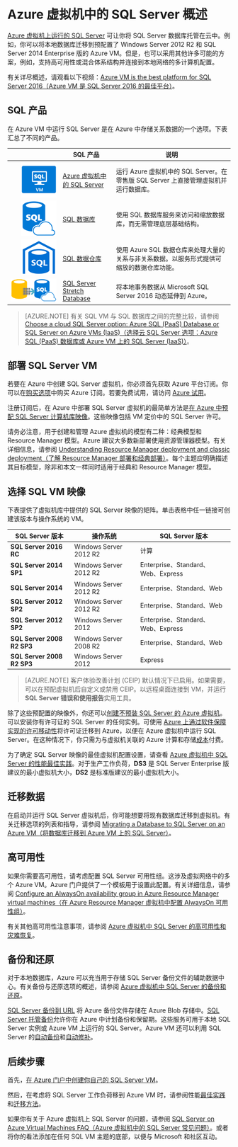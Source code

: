 <properties
	pageTitle="虚拟机上的 SQL Server 概述 | Azure"
	description="开始在 Azure 虚拟机上运行云中的 SQL Server 数据库。基础结构即服务 (IaaS) 模型可让你在 Azure 中运行 SQL Server 工作负荷。"
	services="virtual-machines-windows"
	documentationCenter=""
	authors="rothja"
	manager="jhubbard"
	editor=""
	tags="azure-service-management"/>

<tags
	ms.service="virtual-machines-windows"
	ms.date="05/10/2016"
	wacn.date="06/13/2016"/>

# Azure 虚拟机中的 SQL Server 概述

[Azure 虚拟机上运行的 SQL Server](/home/features/virtual-machines#virtual-machine-SQLserver) 可让你将 SQL Server 数据库托管在云中。例如，你可以将本地数据库迁移到预配置了 Windows Server 2012 R2 和 SQL Server 2014 Enterprise 版的 Azure VM。但是，也可以采用其他许多可能的方案，例如，支持高可用性或混合体系结构并连接到本地网络的多计算机配置。

有关详尽概述，请观看以下视频：[Azure VM is the best platform for SQL Server 2016（Azure VM 是 SQL Server 2016 的最佳平台）](https://channel9.msdn.com/Events/DataDriven/SQLServer2016/Azure-VM-is-the-best-platform-for-SQL-Server-2016)。

## SQL 产品

在 Azure VM 中运行 SQL Server 是在 Azure 中存储关系数据的一个选项。下表汇总了不同的产品。

|&nbsp;&nbsp;&nbsp;&nbsp;&nbsp;&nbsp;&nbsp;&nbsp;&nbsp;&nbsp;&nbsp;&nbsp;&nbsp;&nbsp;&nbsp;&nbsp;&nbsp;&nbsp;&nbsp;&nbsp;| SQL 产品 | 说明 |
|---:|---|---|
|![Azure 虚拟机中的 SQL Server](./media/virtual-machines-windows-sql-server-iaas-overview/sql-server-virtual-machine.png)|[Azure 虚拟机中的 SQL Server](/home/features/virtual-machines#virtual-machine-SQLserver)|运行 Azure 虚拟机中的 SQL Server。在零售版 SQL Server 上直接管理虚拟机并运行数据库。 |
|![SQL 数据库](./media/virtual-machines-windows-sql-server-iaas-overview/azure-sql-database.png)|[SQL 数据库](/home/features/sql-database/)|使用 SQL 数据库服务来访问和缩放数据库，而无需管理底层基础结构。|
|![SQL 数据仓库](./media/virtual-machines-windows-sql-server-iaas-overview/azure-sql-data-warehouse.png)|[SQL 数据仓库](/home/features/sql-data-warehouse)|使用 Azure SQL 数据仓库来处理大量的关系与非关系数据。以服务形式提供可缩放的数据仓库功能。|
|![SQL Server Stretch Database](./media/virtual-machines-windows-sql-server-iaas-overview/sql-server-stretch-database.png)|[SQL Server Stretch Database](/home/features/sql-server-stretch-database)|将本地事务数据从 Microsoft SQL Server 2016 动态延伸到 Azure。|

>[AZURE.NOTE] 有关 SQL VM 与 SQL 数据库之间的完整比较，请参阅 [Choose a cloud SQL Server option: Azure SQL (PaaS) Database or SQL Server on Azure VMs (IaaS)（选择云 SQL Server 选项：Azure SQL (PaaS) 数据库或 Azure VM 上的 SQL Server (IaaS)）](/documentation/articles/data-management-azure-sql-database-and-sql-server-iaas)。

## 部署 SQL Server VM

若要在 Azure 中创建 SQL Server 虚拟机，你必须首先获取 Azure 平台订阅。你可以在[购买选项](/pricing/overview/)中购买 Azure 订阅。若要免费试用，请访问 [Azure 试用](/pricing/1rmb-trial/)。

注册订阅后，在 Azure 中部署 SQL Server 虚拟机的最简单方法是[在 Azure 中预配 SQL Server 计算机库映像](/documentation/articles/virtual-machines-windows-portal-sql-server-provision)。这些映像包括 VM 定价中的 SQL Server 许可。

请务必注意，用于创建和管理 Azure 虚拟机的模型有二种：经典模型和 Resource Manager 模型。Azure 建议大多数新部署使用资源管理器模型。有关详细信息，请参阅 [Understanding Resource Manager deployment and classic deployment（了解 Resource Manager 部署和经典部署）](/documentation/articles/resource-manager-deployment-model)。每个主题应明确描述其目标模型，除非和本文一样同时适用于经典和 Resource Manager 模型。

## 选择 SQL VM 映像
下表提供了虚拟机库中提供的 SQL Server 映像的矩阵。单击表格中任一链接可创建该版本与操作系统的 VM。

|SQL Server 版本|操作系统|SQL Server 版本|
|---|---|---|
|**SQL Server 2016 RC**|Windows Server 2012 R2|计算|
|**SQL Server 2014 SP1**|Windows Server 2012 R2|Enterprise、Standard、Web、Express|
|**SQL Server 2014**|Windows Server 2012 R2|Enterprise、Standard、Web|
|**SQL Server 2012 SP2**|Windows Server 2012 R2|Enterprise、Standard、Web|
|**SQL Server 2012 SP2**|Windows Server 2012|Enterprise、Standard、Web、Express|
|**SQL Server 2008 R2 SP3**|Windows Server 2008 R2|Enterprise、Standard、Web|
|**SQL Server 2008 R2 SP3**|Windows Server 2012|Express|

>[AZURE.NOTE] 客户体验改善计划 (CEIP) 默认情况下已启用。如果需要，可以在预配虚拟机后自定义或禁用 CEIP。以远程桌面连接到 VM，并运行 **SQL Server 错误和使用报告**实用工具。

除了这些预配置的映像外，你还可以[创建不预装 SQL Server 的 Azure 虚拟机](/documentation/articles/virtual-machines-windows-hero-tutorial)。可以安装你有许可证的 SQL Server 的任何实例。可使用 [Azure 上通过软件保障实现的许可移动性](/pricing/license-mobility/)将许可证迁移到 Azure，以便在 Azure 虚拟机中运行 SQL Server。在这种情况下，你只需为与虚拟机关联的 Azure 计算和存储[成本](/home/features/virtual-machines/#price)付费。

为了确定 SQL Server 映像的最佳虚拟机配置设置，请查看 [Azure 虚拟机中 SQL Server 的性能最佳实践](/documentation/articles/virtual-machines-windows-sql-performance)。对于生产工作负荷，**DS3** 是 SQL Server Enterprise 版建议的最小虚拟机大小，**DS2** 是标准版建议的最小虚拟机大小。

## 迁移数据

在启动并运行 SQL Server 虚拟机后，你可能想要将现有数据库迁移到虚拟机。有关迁移选项的列表和指导，请参阅 [Migrating a Database to SQL Server on an Azure VM（将数据库迁移到 Azure VM 上的 SQL Server）](/documentation/articles/virtual-machines-windows-migrate-sql)。

## 高可用性

如果你需要高可用性，请考虑配置 SQL Server 可用性组。这涉及虚拟网络中的多个 Azure VM。Azure 门户提供了一个模板用于设置此配置。有关详细信息，请参阅 [Configure an AlwaysOn availability group in Azure Resource Manager virtual machines（在 Azure Resource Manager 虚拟机中配置 AlwaysOn 可用性组）](/documentation/articles/virtual-machines-windows-portal-sql-alwayson-availability-groups)。

有关其他高可用性注意事项，请参阅 [Azure 虚拟机中 SQL Server 的高可用性和灾难恢复](/documentation/articles/virtual-machines-windows-sql-high-availability-dr)。

## 备份和还原
对于本地数据库，Azure 可以充当用于存储 SQL Server 备份文件的辅助数据中心。有关备份与还原选项的概述，请参阅 [Azure 虚拟机中 SQL Server 的备份和还原](/documentation/articles/virtual-machines-windows-sql-backup-recovery)。

[SQL Server 备份到 URL](https://msdn.microsoft.com/zh-cn/library/dn435916.aspx) 将 Azure 备份文件存储在 Azure Blob 存储中。[SQL Server 托管备份](https://msdn.microsoft.com/zh-cn/library/dn449496.aspx)允许你在 Azure 中计划备份和保留期。这些服务可用于本地 SQL Server 实例或 Azure VM 上运行的 SQL Server。Azure VM 还可以利用 SQL Server 的[自动备份](/documentation/articles/virtual-machines-windows-classic-sql-automated-backup)和[自动修补](/documentation/articles/virtual-machines-windows-classic-sql-automated-patching)。

## 后续步骤

首先，[在 Azure 门户中创建你自己的 SQL Server VM](/documentation/articles/virtual-machines-windows-portal-sql-server-provision)。

然后，在考虑将 SQL Server 工作负荷移到 Azure VM 时，请参阅性能[最佳实践](/documentation/articles/virtual-machines-windows-sql-performance)和[迁移方法](/documentation/articles/virtual-machines-windows-migrate-sql)。

如果你有关于 Azure 虚拟机上 SQL Server 的问题，请参阅 [SQL Server on Azure Virtual Machines FAQ（Azure 虚拟机中的 SQL Server 常见问题）](/documentation/articles/virtual-machines-windows-sql-server-iaas-faq)。或者将你的看法添加在任何 SQL VM 主题的底部，以便与 Microsoft 和社区互动。

<!---HONumber=Mooncake_0606_2016-->